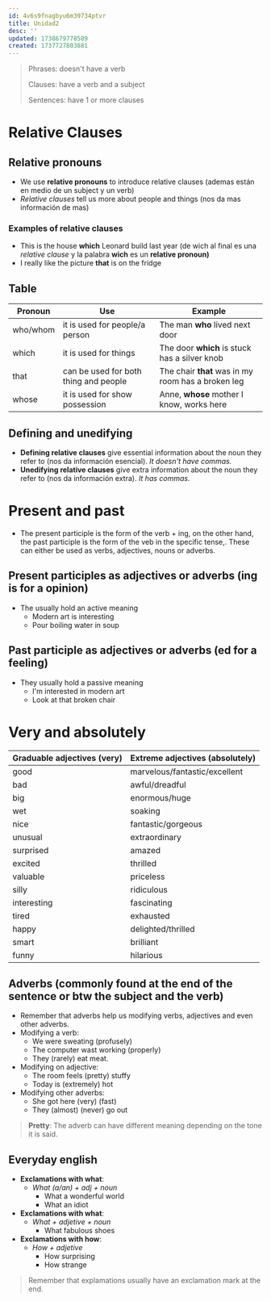 ```yaml
---
id: 4v6s9fnagbyu6m39734ptvr
title: Unidad2
desc: ''
updated: 1738679778589
created: 1737727803881
---
```

> Phrases: doesn't have a verb
> 
> Clauses: have a verb and a subject
> 
> Sentences: have 1 or more clauses

# Relative Clauses
## Relative pronouns
- We use **relative pronouns** to introduce relative clauses (ademas están en medio de un subject y un verb)
- _Relative clauses_ tell us more about people and things (nos da mas información de mas)

### Examples of relative clauses
- This is the house **which** Leonard build last year (de wich al final es una _relative clause_ y la palabra **wich** es un **relative pronoun)**
- I really like the picture **that** is on the fridge

## Table
Pronoun | Use | Example
---|---|---|
who/whom | it is used for people/a person | The man **who** lived next door
which | it is used for things | The door **which** is stuck has a silver knob
that | can be used for both thing and people | The chair **that** was in my room has a broken leg
whose | it is used for show possession | Anne, **whose** mother I know, works here

## Defining and unedifying
- **Defining relative clauses** give essential information about the noun they refer to (nos da información esencial). _It doesn't have commas._
- **Unedifying relative clauses** give extra information about the noun they refer to (nos da información extra). _It has commas._

# Present and past
- The present participle is the form of the verb + ing, on the other hand, the past participle is the form of the veb in the specific tense,. These can either be used as verbs, adjectives, nouns or adverbs.

## Present participles as adjectives or adverbs (ing is for a opinion)
- The usually hold an active meaning 
  - Modern art is interesting
  - Pour boiling water in soup

## Past participle as adjectives or adverbs (ed for a feeling)
- They usually hold a passive meaning
  - I'm interested in modern art
  - Look at that broken chair

# Very and absolutely
Graduable adjectives (very) | Extreme adjectives (absolutely)
---|---
good | marvelous/fantastic/excellent
bad | awful/dreadful
big | enormous/huge
wet | soaking
nice | fantastic/gorgeous
unusual | extraordinary
surprised | amazed
excited | thrilled
valuable | priceless
silly | ridiculous
interesting | fascinating
tired | exhausted
happy | delighted/thrilled
smart | brilliant
funny | hilarious

## Adverbs (commonly found at the end of the sentence or btw the subject and the verb)
- Remember that adverbs help us modifying verbs, adjectives and even other adverbs.
- Modifying a verb:
  - We were sweating (profusely)
  - The computer wast working (properly)
  - They (rarely) eat meat.
- Modifying on adjective:
  - The room feels (pretty) stuffy
  - Today is (extremely) hot
- Modifying other adverbs:
  - She got here (very) (fast)
  - They (almost) (never) go out

> **Pretty**: The adverb can have different meaning depending on the tone it is said.

## Everyday english
- **Exclamations with what**:
  - _What (a/an) + adj + noun_
    - What a wonderful world
    - What an idiot
- **Exclamations with what**:
  - _What + adjetive + noun_
    - What fabulous shoes
- **Exclamations with how**:
  - _How + adjetive_
    - How surprising
    - How strange

> Remember that explamations usually have an exclamation mark at the end.